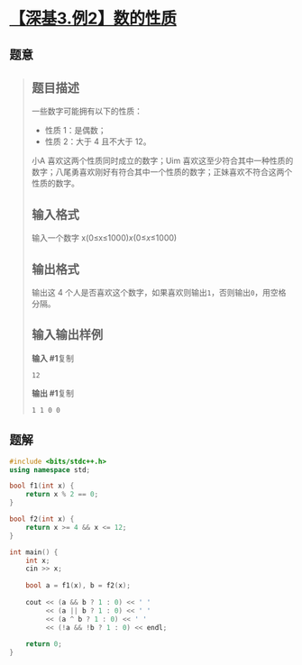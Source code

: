 #  [【深基3.例2】数的性质](https://www.luogu.com.cn/problem/P5710)

## 题意

>   ## 题目描述
>
>   一些数字可能拥有以下的性质：
>
>   -   性质 1：是偶数；
>   -   性质 2：大于 4 且不大于 12。
>
>   小A 喜欢这两个性质同时成立的数字；Uim 喜欢这至少符合其中一种性质的数字；八尾勇喜欢刚好有符合其中一个性质的数字；正妹喜欢不符合这两个性质的数字。
>
>   ## 输入格式
>
>   输入一个数字 x(0≤x≤1000)*x*(0≤*x*≤1000)
>
>   ## 输出格式
>
>   输出这 4 个人是否喜欢这个数字，如果喜欢则输出`1`，否则输出`0`，用空格分隔。
>
>   ## 输入输出样例
>
>   **输入 #1**复制
>
>   ```
>   12
>   ```
>
>   **输出 #1**复制
>
>   ```
>   1 1 0 0
>   ```

## 题解



```c++
#include <bits/stdc++.h>
using namespace std;

bool f1(int x) {
    return x % 2 == 0;
}

bool f2(int x) {
    return x >= 4 && x <= 12;
}

int main() {
    int x;
    cin >> x;
    
    bool a = f1(x), b = f2(x);
    
    cout << (a && b ? 1 : 0) << ' '
         << (a || b ? 1 : 0) << ' '
         << (a ^ b ? 1 : 0) << ' '
         << (!a && !b ? 1 : 0) << endl;
    
    return 0;
}
```



```python3

```

